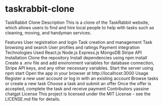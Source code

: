# taskrabbit-clone
TaskRabbit Clone
Description
This is a clone of the TaskRabbit website, which allows users to find and hire local people to help with tasks such as cleaning, moving, and handyman services.

Features
User registration and login
Task creation and management
Task browsing and search
User profiles and ratings
Payment integration
Technologies Used
React.js
Node.js
Express.js
MongoDB
Stripe API
Installation
Clone the repository
Install dependencies using npm install
Create a .env file and add environment variables for database connection, Stripe API keys, and any other necessary variables.
Start the server using npm start
Open the app in your browser at http://localhost:3000
Usage
Register a new user account or log in with an existing account
Browse tasks or create a new task
Choose a task and submit an offer
Once the offer is accepted, complete the task and receive payment
Contributors
yassine
chatgpt
License
This project is licensed under the MIT License - see the LICENSE.md file for details.



